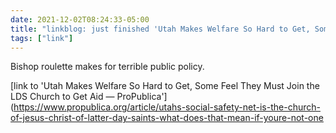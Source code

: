 ```yaml
---
date: 2021-12-02T08:24:33-05:00
title: "linkblog: just finished 'Utah Makes Welfare So Hard to Get, Some Feel They Must Join the LDS Church to Get Aid — ProPublica'"
tags: ["link"]
---
```

Bishop roulette makes for terrible public policy.
 
[link to 'Utah Makes Welfare So Hard to Get, Some Feel They Must Join the LDS Church to Get Aid — ProPublica'](https://www.propublica.org/article/utahs-social-safety-net-is-the-church-of-jesus-christ-of-latter-day-saints-what-does-that-mean-if-youre-not-one
